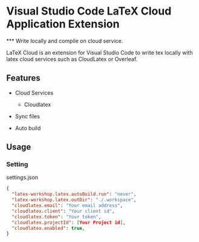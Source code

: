 # Visual Studio Code LaTeX Cloud Application Extension
*** Write locally and compile on cloud service.

LaTeX Cloud is an extension for Visual Studio Code to write tex locally with latex cloud services such as CloudLatex or Overleaf.


## Features
- Cloud Services
  - Cloudlatex

- Sync files
- Auto build

## Usage
### Setting

settings.json
```settings.json
{
  "latex-workshop.latex.autoBuild.run": "never",
  "latex-workshop.latex.outDir": "./.workspace",
  "cloudlatex.email": "Your email address",
  "cloudlatex.client": "Your client id",
  "cloudlatex.token": "Your token",
  "cloudlatex.projectId": [Your Project id],
  "cloudlatex.enabled": true,
}
```
